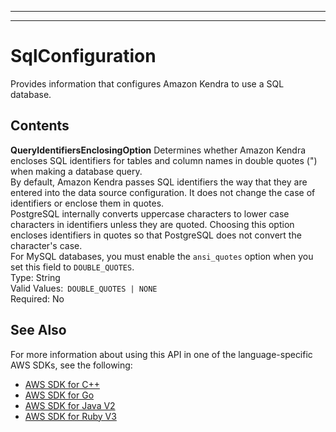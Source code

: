 --------

--------

# SqlConfiguration<a name="API_SqlConfiguration"></a>

Provides information that configures Amazon Kendra to use a SQL database\.

## Contents<a name="API_SqlConfiguration_Contents"></a>

 **QueryIdentifiersEnclosingOption**   <a name="Kendra-Type-SqlConfiguration-QueryIdentifiersEnclosingOption"></a>
Determines whether Amazon Kendra encloses SQL identifiers for tables and column names in double quotes \("\) when making a database query\.  
By default, Amazon Kendra passes SQL identifiers the way that they are entered into the data source configuration\. It does not change the case of identifiers or enclose them in quotes\.  
PostgreSQL internally converts uppercase characters to lower case characters in identifiers unless they are quoted\. Choosing this option encloses identifiers in quotes so that PostgreSQL does not convert the character's case\.  
For MySQL databases, you must enable the `ansi_quotes` option when you set this field to `DOUBLE_QUOTES`\.  
Type: String  
Valid Values:` DOUBLE_QUOTES | NONE`   
Required: No

## See Also<a name="API_SqlConfiguration_SeeAlso"></a>

For more information about using this API in one of the language\-specific AWS SDKs, see the following:
+  [ AWS SDK for C\+\+](https://docs.aws.amazon.com/goto/SdkForCpp/kendra-2019-02-03/SqlConfiguration) 
+  [ AWS SDK for Go](https://docs.aws.amazon.com/goto/SdkForGoV1/kendra-2019-02-03/SqlConfiguration) 
+  [ AWS SDK for Java V2](https://docs.aws.amazon.com/goto/SdkForJavaV2/kendra-2019-02-03/SqlConfiguration) 
+  [ AWS SDK for Ruby V3](https://docs.aws.amazon.com/goto/SdkForRubyV3/kendra-2019-02-03/SqlConfiguration) 